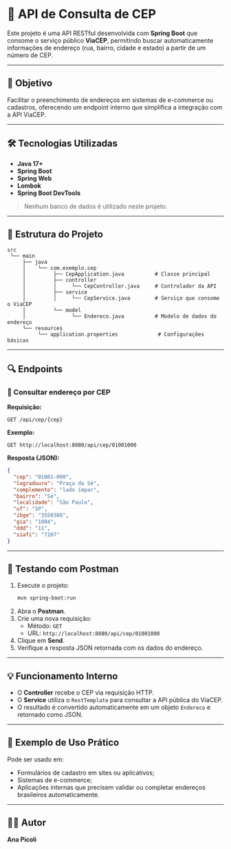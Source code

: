 # 🧭 API de Consulta de CEP

Este projeto é uma API RESTful desenvolvida com **Spring Boot** que consome o serviço público **ViaCEP**, permitindo buscar automaticamente informações de endereço (rua, bairro, cidade e estado) a partir de um número de CEP.

---

## 🚀 Objetivo

Facilitar o preenchimento de endereços em sistemas de e-commerce ou cadastros, oferecendo um endpoint interno que simplifica a integração com a API ViaCEP.

---

## 🛠️ Tecnologias Utilizadas

- **Java 17+**
- **Spring Boot**
- **Spring Web**
- **Lombok**
- **Spring Boot DevTools**

> Nenhum banco de dados é utilizado neste projeto.

---

## 📂 Estrutura do Projeto

```
src
 └── main
     ├── java
     │    └── com.exemplo.cep
     │         ├── CepApplication.java          # Classe principal
     │         ├── controller
     │         │     └── CepController.java     # Controlador da API
     │         ├── service
     │         │     └── CepService.java        # Serviço que consome o ViaCEP
     │         └── model
     │               └── Endereco.java          # Modelo de dados do endereço
     └── resources
          └── application.properties             # Configurações básicas
```

---

## 🔍 Endpoints

### 🔹 Consultar endereço por CEP

**Requisição:**
```
GET /api/cep/{cep}
```

**Exemplo:**
```
GET http://localhost:8080/api/cep/01001000
```

**Resposta (JSON):**
```json
{
  "cep": "01001-000",
  "logradouro": "Praça da Sé",
  "complemento": "lado ímpar",
  "bairro": "Sé",
  "localidade": "São Paulo",
  "uf": "SP",
  "ibge": "3550308",
  "gia": "1004",
  "ddd": "11",
  "siafi": "7107"
}
```

---

## 🧪 Testando com Postman

1. Execute o projeto:
   ```bash
   mvn spring-boot:run
   ```
2. Abra o **Postman**.
3. Crie uma nova requisição:
   - Método: `GET`
   - URL: `http://localhost:8080/api/cep/01001000`
4. Clique em **Send**.
5. Verifique a resposta JSON retornada com os dados do endereço.

---

## 💡 Funcionamento Interno

- O **Controller** recebe o CEP via requisição HTTP.
- O **Service** utiliza o `RestTemplate` para consultar a API pública do ViaCEP.
- O resultado é convertido automaticamente em um objeto `Endereco` e retornado como JSON.

---

## 🧾 Exemplo de Uso Prático

Pode ser usado em:
- Formulários de cadastro em sites ou aplicativos;
- Sistemas de e-commerce;
- Aplicações internas que precisem validar ou completar endereços brasileiros automaticamente.

---

## 🧑‍💻 Autor
**Ana Picoli**
